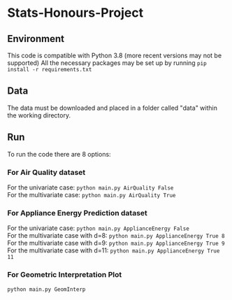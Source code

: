 # Stats-Honours-Project

## Environment

This code is compatible with Python 3.8 (more recent versions may not be supported)
All the necessary packages may be set up by running `pip install -r requirements.txt`

## Data 

The data must be downloaded and placed in a folder called "data" within the working directory.

## Run

To run the code there are 8 options:

### For Air Quality dataset

For the univariate case: `python main.py AirQuality False`  
For the multivariate case: `python main.py AirQuality True`   

### For Appliance Energy Prediction dataset

For the univariate case: `python main.py ApplianceEnergy False`    
For the multivariate case with d=8: `python main.py ApplianceEnergy True 8`  
For the multivariate case with d=9: `python main.py ApplianceEnergy True 9`  
For the multivariate case with d=11: `python main.py ApplianceEnergy True 11`   

### For Geometric Interpretation Plot

`python main.py GeomInterp`
